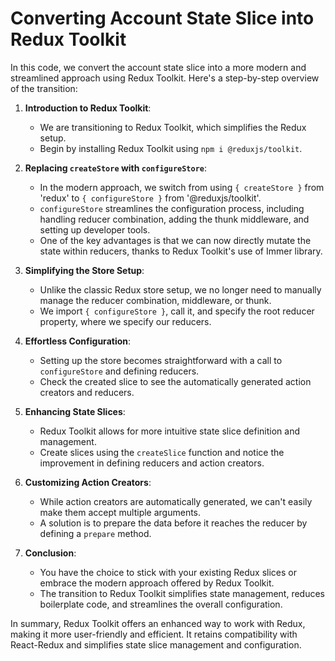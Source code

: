 # Converting Account State Slice into Redux Toolkit

In this code, we convert the account state slice into a more modern and streamlined approach using Redux Toolkit. Here's a step-by-step overview of the transition:

1. **Introduction to Redux Toolkit**:

   - We are transitioning to Redux Toolkit, which simplifies the Redux setup.
   - Begin by installing Redux Toolkit using `npm i @reduxjs/toolkit`.

2. **Replacing `createStore` with `configureStore`**:

   - In the modern approach, we switch from using `{ createStore }` from 'redux' to `{ configureStore }` from '@reduxjs/toolkit'.
   - `configureStore` streamlines the configuration process, including handling reducer combination, adding the thunk middleware, and setting up developer tools.
   - One of the key advantages is that we can now directly mutate the state within reducers, thanks to Redux Toolkit's use of Immer library.

3. **Simplifying the Store Setup**:

   - Unlike the classic Redux store setup, we no longer need to manually manage the reducer combination, middleware, or thunk.
   - We import `{ configureStore }`, call it, and specify the root reducer property, where we specify our reducers.

4. **Effortless Configuration**:

   - Setting up the store becomes straightforward with a call to `configureStore` and defining reducers.
   - Check the created slice to see the automatically generated action creators and reducers.

5. **Enhancing State Slices**:

   - Redux Toolkit allows for more intuitive state slice definition and management.
   - Create slices using the `createSlice` function and notice the improvement in defining reducers and action creators.

6. **Customizing Action Creators**:

   - While action creators are automatically generated, we can't easily make them accept multiple arguments.
   - A solution is to prepare the data before it reaches the reducer by defining a `prepare` method.

7. **Conclusion**:
   - You have the choice to stick with your existing Redux slices or embrace the modern approach offered by Redux Toolkit.
   - The transition to Redux Toolkit simplifies state management, reduces boilerplate code, and streamlines the overall configuration.

In summary, Redux Toolkit offers an enhanced way to work with Redux, making it more user-friendly and efficient. It retains compatibility with React-Redux and simplifies state slice management and configuration.

